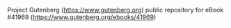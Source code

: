 Project Gutenberg (https://www.gutenberg.org) public repository for eBook #41969 (https://www.gutenberg.org/ebooks/41969)
